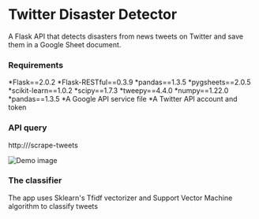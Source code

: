 # Twitter Disaster Detector
A Flask API that detects disasters from news tweets on Twitter and save them in a Google Sheet document.

### Requirements
*Flask==2.0.2
*Flask-RESTful==0.3.9
*pandas==1.3.5
*pygsheets==2.0.5
*scikit-learn==1.0.2
*scipy==1.7.3
*tweepy==4.4.0
*numpy==1.22.0
*pandas==1.3.5
*A Google API service file
*A Twitter API account and token
### API query

http://<hostname>/scrape-tweets

![Demo image](/image/demo.png)
  
### The classifier
The app uses Sklearn's Tfidf vectorizer and Support Vector Machine algorithm to classify tweets
